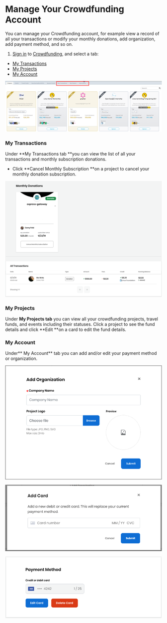 # Manage Your Crowdfunding Account

You can manage your Crowdfunding account, for example view a record of all your transactions or modify your monthly donations, add organization, add payment method, and so on.

1. [Sign in](../sso/sign-in/) to [Crowdfunding](https://crowdfunding.lfx.linuxfoundation.org), and select a tab:

* [My Transactions](manage-your-crowdfunding-account.md#my-transactions)
* [My Projects](manage-your-crowdfunding-account.md#my-projects)
* [My Account](manage-your-crowdfunding-account.md#my-account)

![Manage Crowdfunding Account](../.gitbook/assets/manage-crowdfunding-account.png)

### My Transactions

Under **My Transactions tab **you can view the list of all your transactions and monthly subscription donations.&#x20;

* Click **Cancel Monthly Subscription **on a project to cancel your monthly donation subscription.&#x20;

![](../.gitbook/assets/7417305.png)

### My Projects

Under **My Projects tab** you can view all your crowdfunding projects, travel funds, and events including their statuses. Click a project to see the fund details and click **Edit **on a card to edit the fund details.

### **My Account**

Under** My Account** tab you can add and/or edit your payment method or organization.&#x20;

![Add organization to donate or sponsor](<../.gitbook/assets/7418586 (4).png>)

![Add new payment method ](../.gitbook/assets/add-card.png)

![Edit payment method](../.gitbook/assets/7417299.png)
